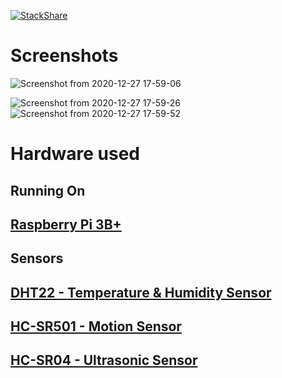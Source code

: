 [![StackShare](http://img.shields.io/badge/tech-stack-0690fa.svg?style=flat)](https://stackshare.io/bthompson7/pi-sensor)

# Screenshots
![Screenshot from 2020-12-27 17-59-06](https://user-images.githubusercontent.com/35780502/103181264-651d8280-486d-11eb-9209-ff8fd6246302.png)

![Screenshot from 2020-12-27 17-59-26](https://user-images.githubusercontent.com/35780502/103181265-664eaf80-486d-11eb-8b2c-5d27e6961629.png)
![Screenshot from 2020-12-27 17-59-52](https://user-images.githubusercontent.com/35780502/103181267-677fdc80-486d-11eb-9697-683e7f50e10e.png)


# Hardware used

## Running On

## [Raspberry Pi 3B+](https://www.amazon.com/s?k=raspberry+Pi+3B%2B&ref=nb_sb_noss)

## Sensors

## [DHT22 - Temperature & Humidity Sensor](https://www.amazon.com/s?k=dht22&ref=nb_sb_noss_1)

## [HC-SR501 - Motion Sensor](https://www.amazon.com/s?k=HC-SR501+sensor&ref=nb_sb_noss)

## [HC-SR04 - Ultrasonic Sensor](https://www.amazon.com/s?k=HC-SR04&ref=nb_sb_noss)
